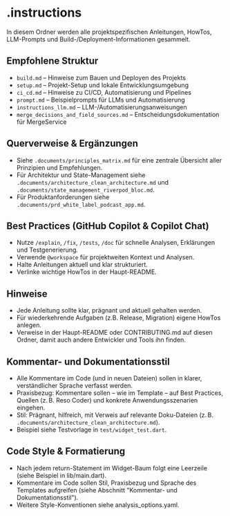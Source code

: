 # .instructions

In diesem Ordner werden alle projektspezifischen Anleitungen, HowTos, LLM-Prompts und Build-/Deployment-Informationen gesammelt.

## Empfohlene Struktur
- `build.md` – Hinweise zum Bauen und Deployen des Projekts
- `setup.md` – Projekt-Setup und lokale Entwicklungsumgebung
- `ci_cd.md` – Hinweise zu CI/CD, Automatisierung und Pipelines
- `prompt.md` – Beispielprompts für LLMs und Automatisierung
- `instructions_llm.md` – LLM-/Automatisierungsanweisungen
- `merge_decisions_and_field_sources.md` – Entscheidungsdokumentation für MergeService

## Querverweise & Ergänzungen
- Siehe `.documents/principles_matrix.md` für eine zentrale Übersicht aller Prinzipien und Empfehlungen.
- Für Architektur und State-Management siehe `.documents/architecture_clean_architecture.md` und `.documents/state_management_riverpod_bloc.md`.
- Für Produktanforderungen siehe `.documents/prd_white_label_podcast_app.md`.

## Best Practices (GitHub Copilot & Copilot Chat)
- Nutze `/explain`, `/fix`, `/tests`, `/doc` für schnelle Analysen, Erklärungen und Testgenerierung.
- Verwende `@workspace` für projektweiten Kontext und Analysen.
- Halte Anleitungen aktuell und klar strukturiert.
- Verlinke wichtige HowTos in der Haupt-README.

## Hinweise
- Jede Anleitung sollte klar, prägnant und aktuell gehalten werden.
- Für wiederkehrende Aufgaben (z.B. Release, Migration) eigene HowTos anlegen.
- Verweise in der Haupt-README oder CONTRIBUTING.md auf diesen Ordner, damit auch andere Entwickler und Tools ihn finden.

## Kommentar- und Dokumentationsstil

- Alle Kommentare im Code (und in neuen Dateien) sollen in klarer, verständlicher Sprache verfasst werden.
- Praxisbezug: Kommentare sollen – wie im Template – auf Best Practices, Quellen (z. B. Reso Coder) und konkrete Anwendungsszenarien eingehen.
- Stil: Prägnant, hilfreich, mit Verweis auf relevante Doku-Dateien (z. B. `.documents/architecture_clean_architecture.md`).
- Beispiel siehe Testvorlage in `test/widget_test.dart`.

## Code Style & Formatierung

- Nach jedem return-Statement im Widget-Baum folgt eine Leerzeile (siehe Beispiel in lib/main.dart).
- Kommentare im Code sollen Stil, Praxisbezug und Sprache des Templates aufgreifen (siehe Abschnitt "Kommentar- und Dokumentationsstil").
- Weitere Style-Konventionen siehe analysis_options.yaml.
